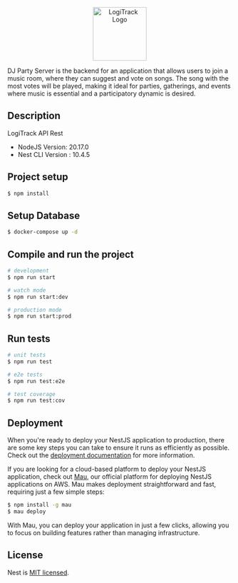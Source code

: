 <p align="center">
  <a href="http://nestjs.com/" target="blank"><img src="https://drive.google.com/viewerng/img?id=ACFrOgDqnop41UULPRC1Ndki_ErTSPKkcxP4xMyatr45-WqUNQW0rcHXxjs93UxxU6tlllEtS_m1T7n5BK-S6bNCOJcr70udf68MGvK-GKhYBNOJ-cU6pD2WaVivjmXCPO8o4NHOGlZnm1zwkZllb_phx5y3WOBcyKoXpLcfbw%3D%3D" width="120" alt="LogiTrack Logo"/></a>
</p>

DJ Party Server is the backend for an application that allows users to join a music room, where they can suggest and vote on songs. The song with the most votes will be played, making it ideal for parties, gatherings, and events where music is essential and a participatory dynamic is desired.

## Description

LogiTrack API Rest

- NodeJS Version: 20.17.0
- Nest CLI Version : 10.4.5

## Project setup

```bash
$ npm install
```

## Setup Database

```bash
$ docker-compose up -d
```

## Compile and run the project

```bash
# development
$ npm run start

# watch mode
$ npm run start:dev

# production mode
$ npm run start:prod
```

## Run tests

```bash
# unit tests
$ npm run test

# e2e tests
$ npm run test:e2e

# test coverage
$ npm run test:cov
```

## Deployment

When you're ready to deploy your NestJS application to production, there are some key steps you can take to ensure it runs as efficiently as possible. Check out the [deployment documentation](https://docs.nestjs.com/deployment) for more information.

If you are looking for a cloud-based platform to deploy your NestJS application, check out [Mau](https://mau.nestjs.com), our official platform for deploying NestJS applications on AWS. Mau makes deployment straightforward and fast, requiring just a few simple steps:

```bash
$ npm install -g mau
$ mau deploy
```

With Mau, you can deploy your application in just a few clicks, allowing you to focus on building features rather than managing infrastructure.

## License

Nest is [MIT licensed](https://github.com/nestjs/nest/blob/master/LICENSE).
